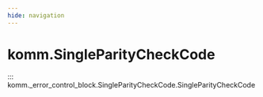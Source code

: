 ```yaml
---
hide: navigation
---
```


# komm.SingleParityCheckCode

::: komm._error_control_block.SingleParityCheckCode.SingleParityCheckCode
